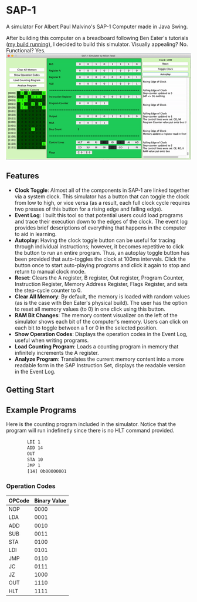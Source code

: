 # SAP-1
A simulator For Albert Paul Malvino's SAP-1 Computer made in Java Swing.

After building this computer on a breadboard following Ben Eater's tutorials ([my build running](https://github.com/milen-patel/BreadboardCPU)), I decided to build this simulator. Visually appealing? No. Functional? Yes.
![](demo.gif)

## Features
- **Clock Toggle**: Almost all of the components in SAP-1 are linked together via a system clock. This simulator has a button that can toggle the clock from low to high, or vice versa (as a result, each full clock cycle requires two presses of this button for a rising edge and falling edge).  
- **Event Log**: I built this tool so that potential users could load programs and trace their execution down to the edges of the clock. The event log provides brief descriptions of everything that happens in the computer to aid in learning.  
- **Autoplay**: Having the clock toggle button can be useful for tracing through individual instructions; however, it becomes repetitive to click the button to run an entire program. Thus, an autoplay toggle button has been provided that auto-toggles the clock at 100ms intervals. Click the button once to start auto-playing programs and click it again to stop and return to manual clock mode.  
- **Reset**: Clears the A register, B register, Out register, Program Counter, Instruction Register,	Memory Address Register, Flags Register, and sets the step-cycle counter to 0.  
- **Clear All Memory**: By default, the memory is loaded with random values (as is the case with Ben Eater's physical build). The user has the option to reset all memory values (to 0) in one click using this button.  
- **RAM Bit Changes**: The memory content visualizer on the left of the simulator shows each bit of the computer's memory. Users can click on each bit to toggle between a 1 or 0 in the selected position.  
- **Show Operation Codes**: Displays the operation codes in the Event Log, useful when writing programs.  
- **Load Counting Program**: Loads a counting program in memory that infinitely increments the A register.  
- **Analyze Program**: Translates the current memory content into a more readable form in the SAP Instruction Set, displays the readable version in the Event Log.  

## Getting Start
## Example Programs
Here is the counting program included in the simulator. Notice that the program will run indefinetly since there is no HLT command provided. 
```
		LDI 1
		ADD 14
		OUT
		STA 10
		JMP 1
		[14] 0b00000001
```

### Operation Codes
| OPCode      |  Binary Value |
| ----------- | -----------   |
| NOP      	  | 0000          |
| LDA      	  | 0001          |
| ADD      	  | 0010          |
| SUB      	  | 0011          |
| STA      	  | 0100          |
| LDI      	  | 0101          |
| JMP      	  | 0110          |
| JC      	  | 0111          |
| JZ      	  | 1000          |
| OUT      	  | 1110          |
| HLT      	  | 1111          |

